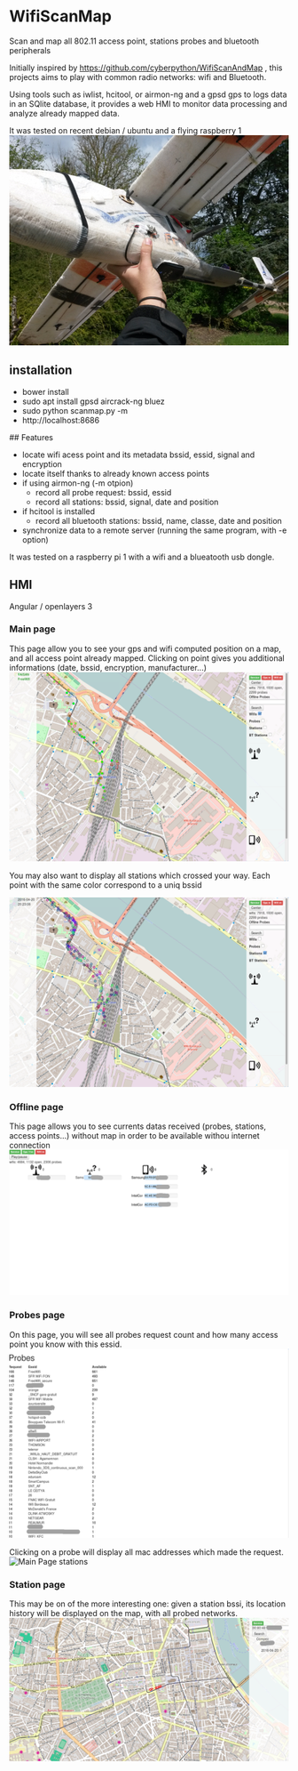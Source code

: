 # WifiScanMap

Scan and map all 802.11 access point, stations probes and bluetooth peripherals

Initially inspired by https://github.com/cyberpython/WifiScanAndMap , this projects aims to play with common radio networks: wifi and Bluetooth.

Using tools such as iwlist, hcitool, or airmon-ng and a gpsd gps to logs data in an SQlite database, it provides a web HMI to monitor data processing and analyze already mapped data.

It was tested on recent debian / ubuntu and a flying raspberry 1
![Plane](doc/plane.png)


## installation
- bower install
- sudo apt install gpsd aircrack-ng bluez
- sudo python scanmap.py -m
- http://localhost:8686


## Features

- locate wifi acess point and its metadata bssid, essid, signal and encryption
- locate itself thanks to already known access points
- if using airmon-ng (-m otpion)
  - record all probe request: bssid, essid
  - record all stations: bssid, signal, date and position
- if hcitool is installed
  - record all bluetooth stations: bssid, name, classe, date and position
- synchronize data to a remote server (running the same program, with -e option)

It was tested on a raspberry pi 1 with a wifi and a blueatooth usb dongle.

## HMI
Angular / openlayers 3

### Main page
This page allow you to see your gps and wifi computed position on a map, and all access point already mapped.
Clicking on point gives you additional informations (date, bssid, encryption, manufacturer...)
![Main Page wifis](doc/main.png)

You may also want to display all stations which crossed your way. Each point with the same color correspond to a uniq bssid

![Main Page stations](doc/main_stations.png)

### Offline page
This page allows you to see currents datas received (probes, stations, access points...) without map in order to be available withou internet connection
![Main Page stations](doc/offline.png)

### Probes page
On this page, you will see all probes request count and how many access point you know with this essid.
![Main Page stations](doc/probes.png)

Clicking on a probe will display all mac addresses which made the request.
![Main Page stations](doc/probes_list.png)

### Station page
This may be on of the more interesting one: given a station bssi, its location history will be displayed on the map, with all probed networks.
![Main Page stations](doc/station.png)